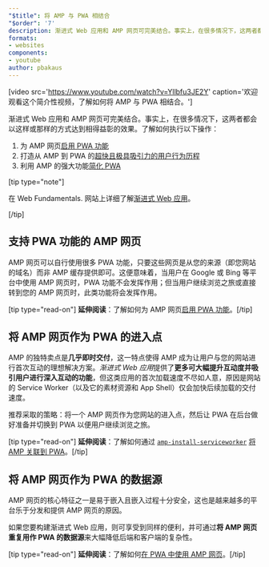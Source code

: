 ```yaml
---
"$title": 将 AMP 与 PWA 相结合
"$order": '7'
description: 渐进式 Web 应用和 AMP 网页可完美结合。事实上，在很多情况下，这两者都会以这样或那样的方式达到相得益彰的效果。了解如何…
formats:
- websites
components:
- youtube
author: pbakaus
---
```


[video src='https://www.youtube.com/watch?v=Yllbfu3JE2Y' caption='欢迎观看这个简介性视频，了解如何将 AMP 与 PWA 相结合。']

渐进式 Web 应用和 AMP 网页可完美结合。事实上，在很多情况下，这两者都会以这样或那样的方式达到相得益彰的效果。了解如何执行以下操作：

1. 为 AMP 网页[启用 PWA 功能](../../../documentation/guides-and-tutorials/optimize-measure/amp-as-pwa.md)
2. 打造从 AMP 到 PWA 的[超快且极具吸引力的用户行为历程](../../../documentation/guides-and-tutorials/integrate/amp-to-pwa.md)
3. 利用 AMP 的强大功能[简化 PWA](../../../documentation/guides-and-tutorials/integrate/amp-in-pwa.md)

[tip type="note"]

在 Web Fundamentals. 网站上详细了解[渐进式 Web 应用](https://developers.google.com/web/progressive-web-apps/)。

[/tip]

## 支持 PWA 功能的 AMP 网页

AMP 网页可以自行使用很多 PWA 功能，只要这些网页是从您的来源（即您网站的域名）而非 AMP 缓存提供即可。这便意味着，当用户在 Google 或 Bing 等平台中使用 AMP 网页时，PWA 功能不会发挥作用；但当用户继续浏览之旅或直接转到您的 AMP 网页时，此类功能将会发挥作用。

[tip type="read-on"] <strong>延伸阅读</strong>：了解如何为 AMP 网页[启用 PWA 功能](../../../documentation/guides-and-tutorials/optimize-measure/amp-as-pwa.md)。[/tip]

## 将 AMP 网页作为 PWA 的进入点

AMP 的独特卖点是**几乎即时交付**，这一特点使得 AMP 成为让用户与您的网站进行首次互动的理想解决方案。*渐进式 Web 应用*提供了**更多可大幅提升互动度并吸引用户进行深入互动的功能**，但这类应用的首次加载速度不尽如人意，原因是网站的 Service Worker（以及它的素材资源和 App Shell）仅会加快后续加载的交付速度。

推荐采取的策略：将一个 AMP 网页作为您网站的进入点，然后让 PWA 在后台做好准备并切换到 PWA 以便用户继续浏览之旅。

[tip type="read-on"] **延伸阅读**：了解如何通过 [`amp-install-serviceworker`](../../../documentation/components/reference/amp-install-serviceworker.md) [将 AMP 关联到 PWA](../../../documentation/guides-and-tutorials/integrate/amp-to-pwa.md)。[/tip]

## 将 AMP 网页作为 PWA 的数据源

AMP 网页的核心特征之一是易于嵌入且嵌入过程十分安全，这也是越来越多的平台乐于分发和提供 AMP 网页的原因。

如果您要构建渐进式 Web 应用，则可享受到同样的便利，并可通过**将 AMP 网页重复用作 PWA 的数据源**来大幅降低后端和客户端的复杂性。

[tip type="read-on"] **延伸阅读**：了解如何[在 PWA 中使用 AMP 网页](../../../documentation/guides-and-tutorials/integrate/amp-in-pwa.md)。[/tip]
